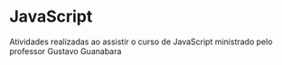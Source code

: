 # JavaScript
 Atividades realizadas ao assistir o curso de JavaScript ministrado pelo professor Gustavo Guanabara
